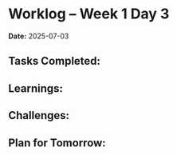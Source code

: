 # Worklog – Week 1 Day 3

**Date:** 2025-07-03

**Tasks Completed:**
- 

**Learnings:**
- 

**Challenges:**
- 

**Plan for Tomorrow:**
- 
